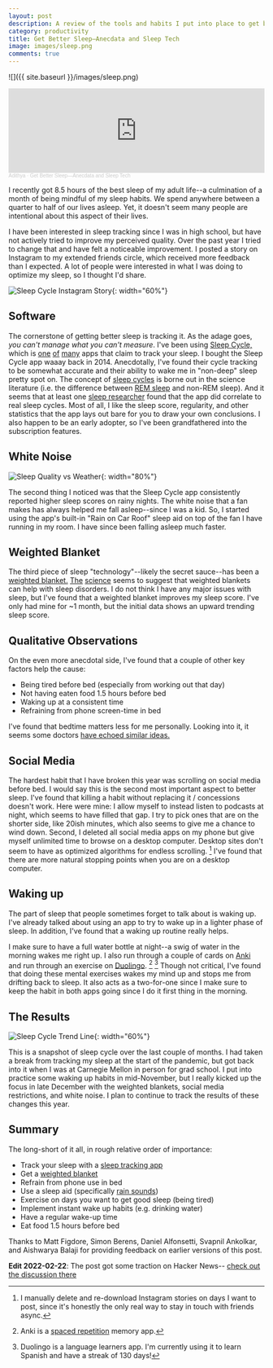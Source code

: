 ```yaml
---
layout: post
description: A review of the tools and habits I put into place to get better sleep.
category: productivity
title: Get Better Sleep—Anecdata and Sleep Tech
image: images/sleep.png
comments: true
---
```


![]({{ site.baseurl }}/images/sleep.png)

<!-- markdownlint-capture -->
<!-- markdownlint-disable -->
<iframe loading="lazy" width="100%" height="166" scrolling="no" frameborder="no" allow="autoplay" src="https://w.soundcloud.com/player/?url=https%3A//api.soundcloud.com/tracks/1208777116&color=%23ff5500&auto_play=false&hide_related=false&show_comments=true&show_user=true&show_reposts=false&show_teaser=true"></iframe><div style="font-size: 10px; color: #cccccc;line-break: anywhere;word-break: normal;overflow: hidden;white-space: nowrap;text-overflow: ellipsis; font-family: Interstate,Lucida Grande,Lucida Sans Unicode,Lucida Sans,Garuda,Verdana,Tahoma,sans-serif;font-weight: 100;"><a href="https://soundcloud.com/adithyabsk" title="Adithya" target="_blank" style="color: #cccccc; text-decoration: none;">Adithya</a> · <a href="https://soundcloud.com/adithyabsk/sleep" title="Get Better Sleep—Anecdata and Sleep Tech" target="_blank" style="color: #cccccc; text-decoration: none;">Get Better Sleep—Anecdata and Sleep Tech</a></div>
<!-- markdownlint-restore -->

I recently got 8.5 hours of the best sleep of my adult life--a culmination of a
month of being mindful of my sleep habits. We spend anywhere between a
quarter to half of our lives asleep. Yet, it doesn't seem many people are
intentional about this aspect of their lives.

I have been interested in sleep tracking since I was in high school, but have
not actively tried to improve my perceived quality. Over the past year I tried
to change that and have felt a noticeable improvement. I posted a story on
Instagram to my extended friends circle, which received more feedback than I
expected. A lot of people were interested in what I was doing to optimize my
sleep, so I thought I'd share.

![Sleep Cycle Instagram Story](https://i.imgur.com/BLGEkga.jpg){: width="60%"}

## Software

The cornerstone of getting better sleep is tracking it. As the adage goes, _you
can't manage what you can't measure_. I've been using
[Sleep Cycle,](https://apps.apple.com/us/app/sleep-cycle-sleep-tracker/id320606217)
which is
[one](https://apps.apple.com/us/app/sleep-watch-by-bodymatter/id1138066420)
[of](https://apps.apple.com/us/app/pillow-auto-sleep-tracker/id878691772)
[many](https://apps.apple.com/us/app/autosleep-track-sleep-on-watch/id1164801111)
apps that claim to track your sleep. I bought the Sleep Cycle app waaay back
in 2014. Anecdotally, I've found their cycle tracking to be somewhat
accurate and their ability to wake me in "non-deep" sleep pretty spot on. The
concept of
[sleep cycles](https://en.wikipedia.org/wiki/Sleep_cycle) is borne out in the
science literature (i.e. the difference between
[REM sleep](https://en.wikipedia.org/wiki/Rapid_eye_movement_sleep)
and non-REM sleep). And it seems that at least one
[sleep researcher](https://www.youtube.com/watch?v=fjPng54_CtE)
found that the app did correlate to real sleep cycles. Most of all, I like the
sleep score, regularity, and other statistics that the app lays out bare for you
to draw your own conclusions. I also happen to be an early adopter, so I've been
grandfathered into the subscription features.

## White Noise

![Sleep Quality vs Weather](https://i.imgur.com/Jnvr1Re.jpg){: width="80%"}

The second thing I noticed was that the Sleep Cycle app consistently reported
higher sleep scores on rainy nights. The white noise that a fan makes has always
helped me fall asleep--since I was a kid. So, I started using the app's
built-in "Rain on Car Roof" sleep aid on top of the fan I have running in
my room. I have since been falling asleep much faster.

## Weighted Blanket

The third piece of sleep "technology"--likely the secret sauce--has been a
[weighted blanket.](https://web.archive.org/web/20230130005935/https://chillablankets.com/)
[The](https://web.archive.org/web/20220122141045/https://jcsm.aasm.org/doi/10.5664/jcsm.8636)
[science](https://www.pennmedicine.org/updates/blogs/health-and-wellness/2019/february/weighted-blankets)
seems to suggest that weighted blankets can help with sleep disorders. I do not
think I have any major issues with sleep, but I've found that a weighted blanket
improves my sleep score. I've only had mine for ~1 month, but
the initial data shows an upward trending sleep score.

## Qualitative Observations

On the even more anecdotal side, I've found that a couple of other key factors
help the cause:

- Being tired before bed (especially from working out that day)
- Not having eaten food 1.5 hours before bed
- Waking up at a consistent time
- Refraining from phone screen-time in bed

I've found that bedtime matters less for me personally. Looking into it, it
seems some doctors
[have echoed similar ideas.](https://www.headspace.com/articles/sleep-health-2-consistent-wake-up-time-sleeps-surprising-mvp)

## Social Media

The hardest habit that I have broken this year was scrolling on social media
before bed. I would say this is the second most important aspect to better
sleep. I've found that killing a habit without replacing it / concessions
doesn't work. Here were mine: I allow myself to instead listen to podcasts at
night, which seems to have filled that gap. I try to pick ones that are on the
shorter side, like 20ish minutes, which also seems to give me a chance to wind
down. Second, I deleted all social media apps on my phone but give myself
unlimited time to browse on a desktop computer. Desktop sites don't seem to have
as optimized algorithms for endless scrolling. [^1] I've found that there are
more natural stopping points when you are on a desktop computer.

## Waking up

The part of sleep that people sometimes forget to talk about is waking up.
I've already talked about using an app to try to wake up in a lighter phase of
sleep. In addition, I've found that a waking up routine really helps.

I make sure to have a full water bottle at night--a swig of water in the morning
wakes me right up. I also run through a couple of cards on
[Anki](https://apps.ankiweb.net/)
and run through an exercise on
[Duolingo](https://www.duolingo.com/). [^2] [^3]
Though not critical, I've found that doing these mental exercises wakes my mind
up and stops me from drifting back to sleep. It also acts as a two-for-one since
I make sure to keep the habit in both apps going since I do it first thing in
the morning.

## The Results

![Sleep Cycle Trend Line](https://i.imgur.com/DTjMO7I.jpg){: width="60%"}

This is a snapshot of sleep cycle over the last couple of months. I had taken a
break from tracking my sleep at the start of the pandemic, but got back into it
when I was at Carnegie Mellon in person for grad school. I put into practice
some waking up habits in mid-November, but I really kicked up the focus in late
December with the weighted blankets, social media restrictions, and white noise.
I plan to continue to track the results of these changes this year.

## Summary

The long-short of it all, in rough relative order of importance:

- Track your sleep with a [sleep tracking app](https://www.sleepcycle.com/)
- Get a [weighted blanket](https://web.archive.org/web/20230130005935/https://chillablankets.com/)
- Refrain from phone use in bed
- Use a sleep aid (specifically [rain sounds](https://www.sleepcycle.com/sleep-sounds-music/sounds-to-sleep-by/))
- Exercise on days you want to get good sleep (being tired)
- Implement instant wake up habits (e.g. drinking water)
- Have a regular wake-up time
- Eat food 1.5 hours before bed

Thanks to Matt Figdore, Simon Berens, Daniel Alfonsetti, Svapnil Ankolkar, and
Aishwarya Balaji for providing feedback on earlier versions of this post.

**Edit 2022-02-22**: The post got some traction on Hacker News--
[check out the discussion there](https://news.ycombinator.com/item?id=30410310)

[^1]:
    I manually delete and re-download Instagram stories on days I want to post,
    since it's honestly the only real way to stay in touch with friends async.

[^2]:
    Anki is a
    [spaced repetition](https://en.wikipedia.org/wiki/Spaced_repetition)
    memory app.

[^3]:
    Duolingo is a language learners app. I'm currently using it to learn Spanish
    and have a streak of 130 days!
